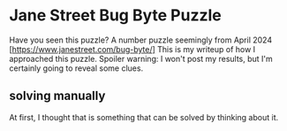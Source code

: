 # Jane Street Bug Byte Puzzle

Have you seen this puzzle? 
A number puzzle seemingly from April 2024 [https://www.janestreet.com/bug-byte/] 
This is my writeup of how I approached this puzzle.
Spoiler warning: I won't post my results, but I'm certainly going to reveal some clues.



## solving manually
At first, I thought that is something that can be solved by thinking about it.


